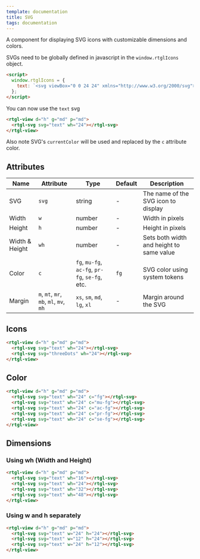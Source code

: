 ```yaml
---
template: documentation
title: SVG
tags: documentation
---
```


A component for displaying SVG icons with customizable dimensions and colors.

SVGs need to be globally defined in javascript in the `window.rtglIcons` object.

```html
<script>
  window.rtglIcons = {
    text: `<svg viewBox="0 0 24 24" xmlns="http://www.w3.org/2000/svg"><path d="M4 12H20M4 8H20M4 16H12" stroke="currentColor" stroke-width="2" stroke-linecap="round" stroke-linejoin="round"/></svg>`,
  };
</script>
```

You can now use the `text` svg
```html
<rtgl-view d="h" g="md" p="md">
  <rtgl-svg svg="text" wh="24"></rtgl-svg>
</rtgl-view>
```

Also note SVG's `currentColor` will be used and replaced by the `c` attribute color.

## Attributes

| Name | Attribute | Type | Default | Description |
|------|-----------|------|---------|-------------|
| SVG | `svg` | string | - | The name of the SVG icon to display |
| Width | `w` | number | - | Width in pixels |
| Height | `h` | number | - | Height in pixels |
| Width & Height | `wh` | number | - | Sets both width and height to same value |
| Color | `c` | `fg`, `mu-fg`, `ac-fg`, `pr-fg`, `se-fg`, etc. | `fg` | SVG color using system tokens |
| Margin | `m`, `mt`, `mr`, `mb`, `ml`, `mv`, `mh` | `xs`, `sm`, `md`, `lg`, `xl` | - | Margin around the SVG |

## Icons

```html codePreview
<rtgl-view d="h" g="md" p="md">
  <rtgl-svg svg="text" wh="24"></rtgl-svg>
  <rtgl-svg svg="threeDots" wh="24"></rtgl-svg>
</rtgl-view>
```

## Color

```html codePreview
<rtgl-view d="h" g="md" p="md">
  <rtgl-svg svg="text" wh="24" c="fg"></rtgl-svg>
  <rtgl-svg svg="text" wh="24" c="mu-fg"></rtgl-svg>
  <rtgl-svg svg="text" wh="24" c="ac-fg"></rtgl-svg>
  <rtgl-svg svg="text" wh="24" c="pr-fg"></rtgl-svg>
  <rtgl-svg svg="text" wh="24" c="se-fg"></rtgl-svg>
</rtgl-view>
```

## Dimensions

### Using wh (Width and Height)

```html codePreview
<rtgl-view d="h" g="md" p="md">
  <rtgl-svg svg="text" wh="16"></rtgl-svg>
  <rtgl-svg svg="text" wh="24"></rtgl-svg>
  <rtgl-svg svg="text" wh="32"></rtgl-svg>
  <rtgl-svg svg="text" wh="48"></rtgl-svg>
</rtgl-view>
```

### Using w and h separately

```html codePreview
<rtgl-view d="h" g="md" p="md">
  <rtgl-svg svg="text" w="24" h="24"></rtgl-svg>
  <rtgl-svg svg="text" w="12" h="24"></rtgl-svg>
  <rtgl-svg svg="text" w="24" h="12"></rtgl-svg>
</rtgl-view>
```
